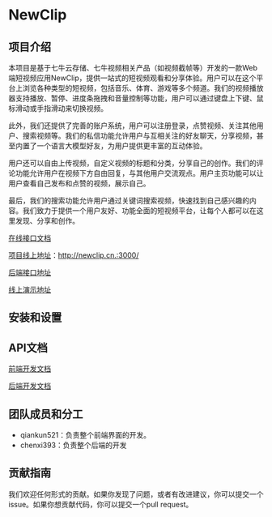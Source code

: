 # NewClip

## 项目介绍

本项目是基于七牛云存储、七牛视频相关产品（如视频截帧等）开发的一款Web端短视频应用NewClip，提供一站式的短视频观看和分享体验。用户可以在这个平台上浏览各种类型的短视频，包括音乐、体育、游戏等多个频道。我们的视频播放器支持播放、暂停、进度条拖拽和音量控制等功能，用户可以通过键盘上下键、鼠标滑动或手指滑动来切换视频。

此外，我们还提供了完善的账户系统，用户可以注册登录，点赞视频、关注其他用户、搜索视频等。我们的私信功能允许用户与互相关注的好友聊天，分享视频，甚至内置了一个语言大模型好友，为用户提供更丰富的互动体验。

用户还可以自由上传视频，自定义视频的标题和分类，分享自己的创作。我们的评论功能允许用户在视频下方自由回复，与其他用户交流观点。用户主页功能可以让用户查看自己发布和点赞的视频，展示自己。

最后，我们的搜索功能允许用户通过关键词搜索视频，快速找到自己感兴趣的内容。我们致力于提供一个用户友好、功能全面的短视频平台，让每个人都可以在这里发现、分享和创作。

[在线接口文档](https://apifox.com/apidoc/shared-20684cbc-1443-4521-b7cf-10aa0d1b8b23)

[项目线上地址](http://newclip.cn.:3000/)：http://newclip.cn.:3000/

[后端接口地址](http://newclip.cn.:8000/newclip/)

[线上演示地址](http://newclip.cn.:1000/newclip.mp4)

## 安装和设置

## API文档

[前端开发文档](docs/前端开发文档.md)

[后端开发文档](docs/后端开发文档.md)

## 团队成员和分工

- qiankun521：负责整个前端界面的开发。
- chenxi393：负责整个后端的开发

## 贡献指南

我们欢迎任何形式的贡献。如果你发现了问题，或者有改进建议，你可以提交一个issue。如果你想贡献代码，你可以提交一个pull request。